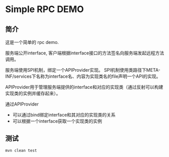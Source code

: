 # Simple RPC DEMO

## 简介

这是一个简单的 rpc demo.

服务端公开interface, 客户端根据interface接口的方法签名向服务端发起远程方法调用。

服务端使用SPI机制，绑定一个APIProvider实现。
SPI机制使用类路径下META-INF/services下名称为interface名、内容为实现类名的file声明一个API的实现。

APIProvider用于管理服务端提供的interface和对应的实现类（通过反射可以构建实现类的实例并缓存起来）。

通过APIProvider
- 可以通过bind绑定interface和其对应的实现类的关系
- 可以根据一个interface获取一个实现类的实例



## 测试

```bash
mvn clean test
```